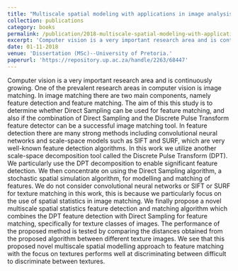 ```yaml
---
title: "Multiscale spatial modeling with applications in image analysis"
collection: publications
category: books
permalink: /publication/2018-multiscale-spatial-modeling-with-applications-in-image-analysis
excerpt: 'Computer vision is a very important research area and is continuously growing. One of the prevalent research areas in computer vision is image matching. In image matching there are two main components, namely feature detection and feature matching. The aim of this this study is to determine whether Direct Sampling can be used for feature matching, and also if the combination of Direct Sampling and the Discrete Pulse Transform feature detector can be a successful image matching tool. In feature detection there are many strong methods including convolutional neural networks and scale-space models such as SIFT and SURF, which are very well-known feature detection algorithms. In this work we utilize another scale-space decomposition tool called the Discrete Pulse Transform (DPT). We particularly use the DPT decomposition to enable significant feature detection. We then concentrate on using the Direct Sampling algorithm, a stochastic spatial simulation algorithm, for modelling and matching of features. We do not consider convolutional neural networks or SIFT or SURF for texture matching in this work, this is because we particularly focus on the use of spatial statistics in image matching. We finally propose a novel multiscale spatial statistics feature detection and matching algorithm which combines the DPT feature detection with Direct Sampling for feature matching, specifically for texture classes of images. The performance of the proposed method is tested by comparing the distances obtained from the proposed algorithm between different texture images. We see that this proposed novel multiscale spatial modelling approach to feature matching with the focus on textures performs well at discriminating between difficult to discriminate between textures.'
date: 01-11-2018
venue: 'Dissertation (MSc)--University of Pretoria.'
paperurl: 'https://repository.up.ac.za/handle/2263/68447'
---
```

Computer vision is a very important research area and is continuously growing. One of the prevalent research areas in computer vision is image matching. In image matching there are two main components, namely feature detection and feature matching. The aim of this this study is to determine whether Direct Sampling can be used for feature matching, and also if the combination of Direct Sampling and the Discrete Pulse Transform feature detector can be a successful image matching tool. In feature detection there are many strong methods including convolutional neural networks and scale-space models such as SIFT and SURF, which are very well-known feature detection algorithms. In this work we utilize another scale-space decomposition tool called the Discrete Pulse Transform (DPT). We particularly use the DPT decomposition to enable significant feature detection. We then concentrate on using the Direct Sampling algorithm, a stochastic spatial simulation algorithm, for modelling and matching of features. We do not consider convolutional neural networks or SIFT or SURF for texture matching in this work, this is because we particularly focus on the use of spatial statistics in image matching. We finally propose a novel multiscale spatial statistics feature detection and matching algorithm which combines the DPT feature detection with Direct Sampling for feature matching, specifically for texture classes of images. The performance of the proposed method is tested by comparing the distances obtained from the proposed algorithm between different texture images. We see that this proposed novel multiscale spatial modelling approach to feature matching with the focus on textures performs well at discriminating between difficult to discriminate between textures.
